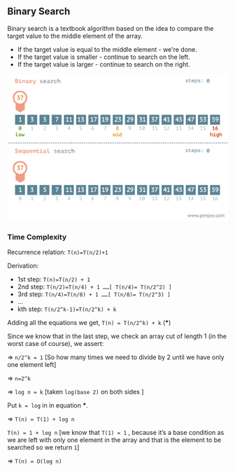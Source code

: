 ## Binary Search
Binary search is a textbook algorithm based on the idea to compare the target value to the middle element of the array.
* If the target value is equal to the middle element - we're done.
* If the target value is smaller - continue to search on the left.
* If the target value is larger - continue to search on the right.

![binary-and-linear-search](../../images/binary-and-linear-search.gif)

### Time Complexity
Recurrence relation: `T(n)=T(n/2)+1`

Derivation:
* 1st step: `T(n)=T(n/2) + 1`
* 2nd step: `T(n/2)=T(n/4) + 1 ……[ T(n/4)= T(n/2^2) ]`
* 3rd step: `T(n/4)=T(n/8) + 1 ……[ T(n/8)= T(n/2^3) ]`
* ...
* kth step: `T(n/2^k-1)=T(n/2^k) + k`

Adding all the equations we get, `T(n) = T(n/2^k) + k` (__*__)

Since we know that in the last step, we check an array cut of length 1 (in the worst case of course), we assert:

=> `n/2^k = 1` [So how many times we need to divide by 2 until we have only one element left]

=> `n=2^k`

=> `log n = k` [taken `log(base 2)` on both sides ]

Put `k = log` in in equation __*__.

=> `T(n) = T(1) + log n`

`T(n) = 1 + log n` [we know that `T(1) = 1` , because it’s a base condition as we are left with only one element in the array and that is the element to be searched so we return `1`]

=> `T(n) = O(log n)`
